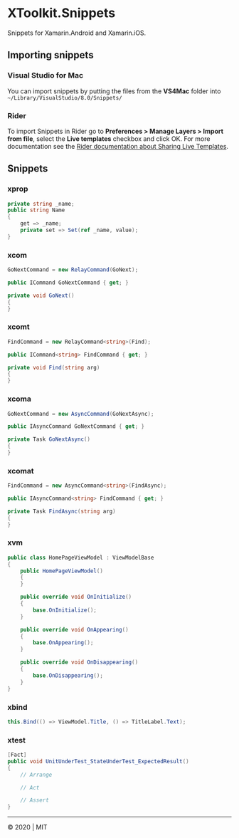 # XToolkit.Snippets

Snippets for Xamarin.Android and Xamarin.iOS.

## Importing snippets

### Visual Studio for Mac

You can import snippets by putting the files from the **VS4Mac** folder into `~/Library/VisualStudio/8.0/Snippets/`

### Rider

To import Snippets in Rider go to **Preferences > Manage Layers > Import from file**, select the **Live templates** checkbox and click OK. For more documentation see the [Rider documentation about Sharing Live Templates](https://www.jetbrains.com/help/rider/Sharing_Live_Templates.html).

## Snippets

### xprop

```cs
private string _name;
public string Name
{
    get => _name;
    private set => Set(ref _name, value);
}
```

### xcom

```cs
GoNextCommand = new RelayCommand(GoNext);

public ICommand GoNextCommand { get; }

private void GoNext()
{
}
```

### xcomt

```cs
FindCommand = new RelayCommand<string>(Find);

public ICommand<string> FindCommand { get; }

private void Find(string arg)
{
}
```

### xcoma

```cs
GoNextCommand = new AsyncCommand(GoNextAsync);

public IAsyncCommand GoNextCommand { get; }

private Task GoNextAsync()
{
}
```

### xcomat

```cs
FindCommand = new AsyncCommand<string>(FindAsync);

public IAsyncCommand<string> FindCommand { get; }

private Task FindAsync(string arg)
{
}
```

### xvm

```cs
public class HomePageViewModel : ViewModelBase
{
    public HomePageViewModel()
    {
    }

    public override void OnInitialize()
    {
        base.OnInitialize();
    }

    public override void OnAppearing()
    {
        base.OnAppearing();
    }

    public override void OnDisappearing()
    {
        base.OnDisappearing();
    }
}
```

### xbind

```cs
this.Bind(() => ViewModel.Title, () => TitleLabel.Text);
```

### xtest

```cs
[Fact]
public void UnitUnderTest_StateUnderTest_ExpectedResult()
{
    // Arrange

    // Act

    // Assert
}
```

---
&copy; 2020 | MIT
